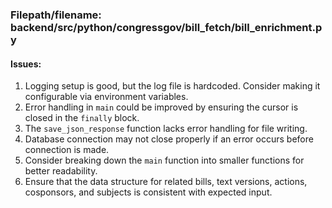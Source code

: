 ### Filepath/filename: backend/src/python/congressgov/bill_fetch/bill_enrichment.py
#### Issues:
1. Logging setup is good, but the log file is hardcoded. Consider making it configurable via environment variables.
2. Error handling in `main` could be improved by ensuring the cursor is closed in the `finally` block.
3. The `save_json_response` function lacks error handling for file writing.
4. Database connection may not close properly if an error occurs before connection is made.
5. Consider breaking down the `main` function into smaller functions for better readability.
6. Ensure that the data structure for related bills, text versions, actions, cosponsors, and subjects is consistent with expected input.
